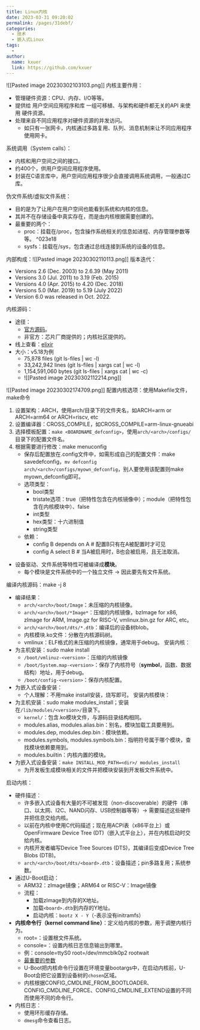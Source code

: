 ```yaml
---
title: Linux内核
date: 2023-03-31 09:20:02
permalink: /pages/31debf/
categories:
  - 技术
  - 嵌入式Linux
tags:
  - 
author: 
  name: kxuer
  link: https://github.com/kxuer
---
```


![[Pasted image 20230302103103.png]]
内核主要作用：
- 管理硬件资源：CPU、内存、I/O等等。
- 提供给 用户空间应用程序和库 一组可移植、与架构和硬件都无关的API 来使用 硬件资源。
- 处理来自不同应用程序对硬件资源的并发访问。
	- 如只有一张网卡，内核通过多路复用、队列、消息机制来让不同应用程序使用网卡。

系统调用（System calls）：
- 内核和用户空间之间的接口。
- 约400个，供用户空间应用程序使用。
- 封装在C语言库中，用户空间应用程序很少会直接调用系统调用，一般通过C库。

伪文件系统/虚拟文件系统：
- 目的是为了让用户在用户空间也能看到系统和内核的信息。
- 其并不在存储设备中真实存在，而是由内核根据需要创建的。
- 最重要的两个：
	- proc：挂载在/proc，包含操作系统相关的信息如进程、内存管理参数等等。 ^023e18
	- sysfs：挂载在/sys，包含通过总线连接到系统的设备的信息。

内部构成：![[Pasted image 20230302110113.png]]
版本迭代：
- Versions 2.6 (Dec. 2003) to 2.6.39 (May 2011) 
- Versions 3.0 (Jul. 2011) to 3.19 (Feb. 2015) 
- Versions 4.0 (Apr. 2015) to 4.20 (Dec. 2018) 
- Versions 5.0 (Mar. 2019) to 5.19 (July 2022) 
- Version 6.0 was released in Oct. 2022.

内核源码：
- 途径：
	- [官方源码](https://kernel.org/pub/linux/kernel)。
	- 非官方：芯片厂商提供的；内核社区提供的。
- 线上查看：[elixir](https://elixir.bootlin.com/)
- 大小：v5.18为例
	- 75,878 files (git ls-files | wc -l) 
	- 33,242,942 lines (git ls-files | xargs cat | wc -l) 
	- 1,154,591,060 bytes (git ls-files | xargs cat | wc -c)
	- ![[Pasted image 20230302112214.png]]

![[Pasted image 20230302174709.png]]
配置内核选项：使用Makefile文件，make命令
1. 设置架构：ARCH，使用arch/目录下的文件夹名，如ARCH=arm or ARCH=arm64 or ARCH=riscv, etc
2. 设置编译器：CROSS_COMPILE，如CROSS_COMPILE=arm-linux-gnueabi
3. 选择模板配置：`make <BOARDNAME_defconfig>`，使用`arch/<arch>/configs/`目录下的配置文件名。
4. 根据需要进行修改：make menuconfig
	- 保存后配置放在.config文件中，如需形成自己的配置文件：make savedefconfig，`mv defconfig arch/<arch>/configs/myown_defconfig`，别人要使用该配置则make myown_defconfig即可。
	- 选项类型：
		- bool类型
		- tristate选项：true（把特性包含在内核镜像中）；module（把特性包含在内核模块中）、false
		- int类型
		- hex类型：十六进制值
		- string类型
	- 依赖：
		- config 
			B depends on A  # 配置B只有在A被配置时才可见 
		- config A 
			select B   # 当A被启用时，B也会被启用，且无法取消。
- 设备驱动、文件系统等特性可被编译成**模块**。
	- 每个模块是文件系统中的一个独立文件 → 因此要先有文件系统。

编译内核源码：make -j 8
- 编译结果：
	- `arch/<arch>/boot/Image`：未压缩的内核镜像。
	- `arch/<arch>/boot/*Image*`：压缩的内核镜像，bzImage for x86, zImage for ARM, Image.gz for RISC-V, vmlinux.bin.gz for ARC, etc。
	- `arch/<arch>/boot/dts/*.dtb`：编译后的设备树blob。
	- 内核模块.ko文件：分散在内核源码树。
	- vmlinux：ELF格式的未压缩的内核镜像，通常用于debug。
安装内核：
- 为主机安装：sudo make install
	- `/boot/vmlinuz-<version>`：压缩的内核镜像
	- `/boot/System.map-<version>`：保存了内核符号（**symbol**，函数、数据结构）地址，用于debug。
	- `/boot/config-<version>`：保存内核配置。
- 为嵌入式设备安装：
	- 个人理解：不用make install安装，烧写即可。
安装内核模块：
- 为主机安装：sudo make modules_install；安装在`/lib/modules/<version>/`目录下。
	- `kernel/`：包含.ko模块文件，与源码目录结构相同。
	- modules.alias, modules.alias.bin：别名，模块加载工具要用到。
	- modules.dep, modules.dep.bin：模块依赖。
	- modules.symbols, modules.symbols.bin：指明符号属于哪个模块，查找模块依赖要用到。
	- modules.builtin：内核内置的模块。
- 为嵌入式设备安装：`make INSTALL_MOD_PATH=<dir>/ modules_install`
	- 为开发板生成模块相关的文件并把模块安装到开发板文件系统中。


启动内核：
- 硬件描述：
	- 许多嵌入式设备有大量的不可被发现（non-discoverable）的硬件（串口、以太网、I2C、NAND闪存、USB控制器等等）→ 需要描述这些硬件并把信息交给内核。
	- 以前在内核中使用C代码描述；现在用ACPI表（x86平台上）或OpenFirmware Device Tree (DT)（嵌入式平台上），并在内核启动时交给内核。
	- 内核开发者编写Device Tree Sources (DTS)，其编译后变成Device Tree Blobs (DTB)。
	- `arch/<arch>/boot/dts/<board>.dtb`：设备描述；pin多路复用；系统参数。
- 通过U-Boot启动：
	- ARM32：zImage镜像；ARM64 or RISC-V：Image镜像
	- 流程：
		- 加载zImage到内存的X地址。
		- 加载`<board>.dtb`到内存的Y地址。
		- 启动内核：`bootz X - Y`（-表示没有initramfs）
- **内核命令行（kernel command line）**：定义给内核的参数，用于调整内核行为。
	- root=：设置根文件系统。
	- console=：设置内核日志信息输出到哪里。
	- 例：console=ttyS0 root=/dev/mmcblk0p2 rootwait
	- [最重要的参数](https://www.kernel.org/doc/html/latest/admin-guide/kernel-parameters.html)
	- U-Boot把内核命令行设置在环境变量bootargs中，在启动内核前，U-Boot会把它设置到设备树的`chosen`区域。
	- 内核根据CONFIG_CMDLINE_FROM_BOOTLOADER、CONFIG_CMDLINE_FORCE、CONFIG_CMDLINE_EXTEND设置的不同 而使用不同的命令行。
- 内核日志：
	- 使用环形缓存存储。
	- `dmesg`命令查看日志。
